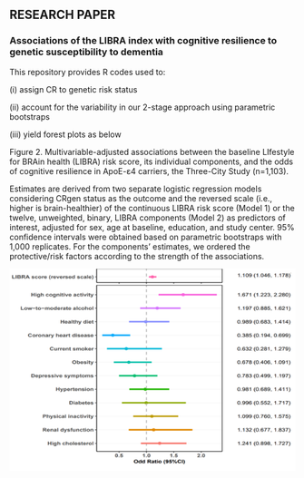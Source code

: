 ## RESEARCH PAPER 
### Associations of the LIBRA index with cognitive resilience to genetic susceptibility to dementia 

This repository provides R codes used to:

(i) assign CR to genetic risk status

(ii) account for the variability in our 2-stage approach using parametric bootstraps

(iii) yield forest plots as below



Figure 2. Multivariable-adjusted associations between the baseline LIfestyle for BRAin health (LIBRA) risk score, its individual components, and the odds of cognitive resilience in ApoE-ɛ4 carriers, the Three-City Study (n=1,103). 

Estimates are derived from two separate logistic regression models considering CRgen status as the outcome and the reversed scale (i.e., higher is brain-healthier) of the continuous LIBRA risk score (Model 1) or the twelve, unweighted, binary, LIBRA components (Model 2) as predictors of interest, adjusted for sex, age at baseline, education, and study center. 95% confidence intervals were obtained based on parametric bootstraps  with 1,000 replicates. For the components’ estimates, we ordered the protective/risk factors according to the strength of the associations. 

![img](Forest_Plot.png) 
